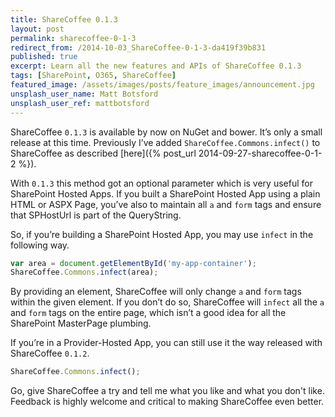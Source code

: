 ```yaml
---
title: ShareCoffee 0.1.3
layout: post
permalink: sharecoffee-0-1-3
redirect_from: /2014-10-03_ShareCoffee-0-1-3-da419f39b831
published: true
excerpt: Learn all the new features and APIs of ShareCoffee 0.1.3
tags: [SharePoint, O365, ShareCoffee]
featured_image: /assets/images/posts/feature_images/announcement.jpg
unsplash_user_name: Matt Botsford
unsplash_user_ref: mattbotsford
---
```


ShareCoffee `0.1.3` is available by now on NuGet and bower. It’s only a small release at this time. Previously I’ve added `ShareCoffee.Commons.infect()` to ShareCoffee as described [here]({% post_url 2014-09-27-sharecoffee-0-1-2 %}).

With `0.1.3` this method got an optional parameter which is very useful for SharePoint Hosted Apps. If you built a SharePoint Hosted App using a plain HTML or ASPX Page, you’ve also to maintain all `a` and `form` tags and ensure that SPHostUrl is part of the QueryString.

So, if you’re building a SharePoint Hosted App, you may use `infect` in the following way.

```javascript
var area = document.getElementById('my-app-container');
ShareCoffee.Commons.infect(area);

```

By providing an element, ShareCoffee will only change `a` and `form` tags within the given element. If you don’t do so, ShareCoffee will `infect` all the `a` and `form` tags on the entire page, which isn’t a good idea for all the SharePoint MasterPage plumbing.

If you’re in a Provider-Hosted App, you can still use it the way released with ShareCoffee `0.1.2`.

```javascript
ShareCoffee.Commons.infect();

```

Go, give ShareCoffee a try and tell me what you like and what you don't like. Feedback is highly welcome and critical to making ShareCoffee even better.



